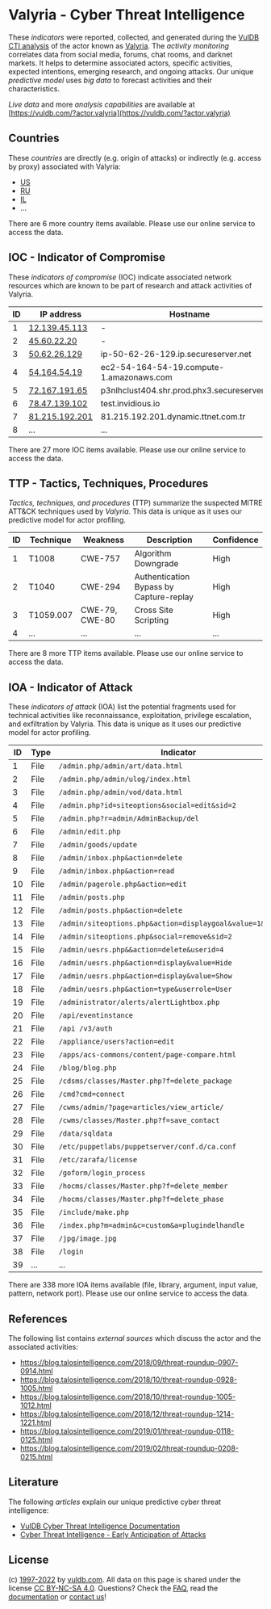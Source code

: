 # Valyria - Cyber Threat Intelligence

These _indicators_ were reported, collected, and generated during the [VulDB CTI analysis](https://vuldb.com/?kb.cti) of the actor known as [Valyria](https://vuldb.com/?actor.valyria). The _activity monitoring_ correlates data from social media, forums, chat rooms, and darknet markets. It helps to determine associated actors, specific activities, expected intentions, emerging research, and ongoing attacks. Our unique _predictive model_ uses _big data_ to forecast activities and their characteristics.

_Live data_ and more _analysis capabilities_ are available at [https://vuldb.com/?actor.valyria](https://vuldb.com/?actor.valyria)

## Countries

These _countries_ are directly (e.g. origin of attacks) or indirectly (e.g. access by proxy) associated with Valyria:

* [US](https://vuldb.com/?country.us)
* [RU](https://vuldb.com/?country.ru)
* [IL](https://vuldb.com/?country.il)
* ...

There are 6 more country items available. Please use our online service to access the data.

## IOC - Indicator of Compromise

These _indicators of compromise_ (IOC) indicate associated network resources which are known to be part of research and attack activities of Valyria.

ID | IP address | Hostname | Campaign | Confidence
-- | ---------- | -------- | -------- | ----------
1 | [12.139.45.113](https://vuldb.com/?ip.12.139.45.113) | - | - | High
2 | [45.60.22.20](https://vuldb.com/?ip.45.60.22.20) | - | - | High
3 | [50.62.26.129](https://vuldb.com/?ip.50.62.26.129) | ip-50-62-26-129.ip.secureserver.net | - | High
4 | [54.164.54.19](https://vuldb.com/?ip.54.164.54.19) | ec2-54-164-54-19.compute-1.amazonaws.com | - | Medium
5 | [72.167.191.65](https://vuldb.com/?ip.72.167.191.65) | p3nlhclust404.shr.prod.phx3.secureserver.net | - | High
6 | [78.47.139.102](https://vuldb.com/?ip.78.47.139.102) | test.invidious.io | - | High
7 | [81.215.192.201](https://vuldb.com/?ip.81.215.192.201) | 81.215.192.201.dynamic.ttnet.com.tr | - | High
8 | ... | ... | ... | ...

There are 27 more IOC items available. Please use our online service to access the data.

## TTP - Tactics, Techniques, Procedures

_Tactics, techniques, and procedures_ (TTP) summarize the suspected MITRE ATT&CK techniques used by _Valyria_. This data is unique as it uses our predictive model for actor profiling.

ID | Technique | Weakness | Description | Confidence
-- | --------- | -------- | ----------- | ----------
1 | T1008 | CWE-757 | Algorithm Downgrade | High
2 | T1040 | CWE-294 | Authentication Bypass by Capture-replay | High
3 | T1059.007 | CWE-79, CWE-80 | Cross Site Scripting | High
4 | ... | ... | ... | ...

There are 8 more TTP items available. Please use our online service to access the data.

## IOA - Indicator of Attack

These _indicators of attack_ (IOA) list the potential fragments used for technical activities like reconnaissance, exploitation, privilege escalation, and exfiltration by Valyria. This data is unique as it uses our predictive model for actor profiling.

ID | Type | Indicator | Confidence
-- | ---- | --------- | ----------
1 | File | `/admin.php/admin/art/data.html` | High
2 | File | `/admin.php/admin/ulog/index.html` | High
3 | File | `/admin.php/admin/vod/data.html` | High
4 | File | `/admin.php?id=siteoptions&social=edit&sid=2` | High
5 | File | `/admin.php?r=admin/AdminBackup/del` | High
6 | File | `/admin/edit.php` | High
7 | File | `/admin/goods/update` | High
8 | File | `/admin/inbox.php&action=delete` | High
9 | File | `/admin/inbox.php&action=read` | High
10 | File | `/admin/pagerole.php&action=edit` | High
11 | File | `/admin/posts.php` | High
12 | File | `/admin/posts.php&action=delete` | High
13 | File | `/admin/siteoptions.php&action=displaygoal&value=1&roleid=1` | High
14 | File | `/admin/siteoptions.php&social=remove&sid=2` | High
15 | File | `/admin/uesrs.php&&action=delete&userid=4` | High
16 | File | `/admin/uesrs.php&action=display&value=Hide` | High
17 | File | `/admin/uesrs.php&action=display&value=Show` | High
18 | File | `/admin/uesrs.php&action=type&userrole=User` | High
19 | File | `/administrator/alerts/alertLightbox.php` | High
20 | File | `/api/eventinstance` | High
21 | File | `/api /v3/auth` | High
22 | File | `/appliance/users?action=edit` | High
23 | File | `/apps/acs-commons/content/page-compare.html` | High
24 | File | `/blog/blog.php` | High
25 | File | `/cdsms/classes/Master.php?f=delete_package` | High
26 | File | `/cmd?cmd=connect` | High
27 | File | `/cwms/admin/?page=articles/view_article/` | High
28 | File | `/cwms/classes/Master.php?f=save_contact` | High
29 | File | `/data/sqldata` | High
30 | File | `/etc/puppetlabs/puppetserver/conf.d/ca.conf` | High
31 | File | `/etc/zarafa/license` | High
32 | File | `/goform/login_process` | High
33 | File | `/hocms/classes/Master.php?f=delete_member` | High
34 | File | `/hocms/classes/Master.php?f=delete_phase` | High
35 | File | `/include/make.php` | High
36 | File | `/index.php?m=admin&c=custom&a=plugindelhandle` | High
37 | File | `/jpg/image.jpg` | High
38 | File | `/login` | Low
39 | ... | ... | ...

There are 338 more IOA items available (file, library, argument, input value, pattern, network port). Please use our online service to access the data.

## References

The following list contains _external sources_ which discuss the actor and the associated activities:

* https://blog.talosintelligence.com/2018/09/threat-roundup-0907-0914.html
* https://blog.talosintelligence.com/2018/10/threat-roundup-0928-1005.html
* https://blog.talosintelligence.com/2018/10/threat-roundup-1005-1012.html
* https://blog.talosintelligence.com/2018/12/threat-roundup-1214-1221.html
* https://blog.talosintelligence.com/2019/01/threat-roundup-0118-0125.html
* https://blog.talosintelligence.com/2019/02/threat-roundup-0208-0215.html

## Literature

The following _articles_ explain our unique predictive cyber threat intelligence:

* [VulDB Cyber Threat Intelligence Documentation](https://vuldb.com/?kb.cti)
* [Cyber Threat Intelligence - Early Anticipation of Attacks](https://www.scip.ch/en/?labs.20201022)

## License

(c) [1997-2022](https://vuldb.com/?kb.changelog) by [vuldb.com](https://vuldb.com/?kb.about). All data on this page is shared under the license [CC BY-NC-SA 4.0](https://creativecommons.org/licenses/by-nc-sa/4.0/). Questions? Check the [FAQ](https://vuldb.com/?kb.faq), read the [documentation](https://vuldb.com/?kb) or [contact us](https://vuldb.com/?contact)!
